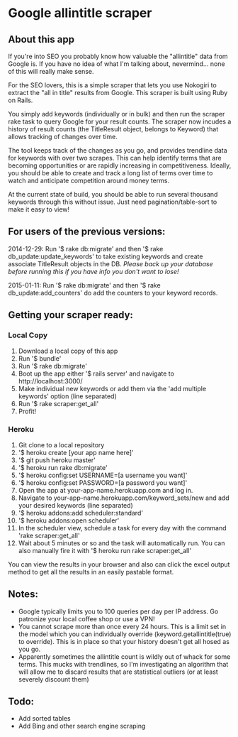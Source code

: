 # Google allintitle scraper

## About this app

If you're into SEO you probably know how valuable the "allintitle" data from Google is. If you have no idea of what I'm talking about, nevermind... none of this will really make sense.

For the SEO lovers, this is a simple scraper that lets you use Nokogiri to extract the "all in title" results from Google. This scraper is built using Ruby on Rails.

You simply add keywords (individually or in bulk) and then run the scraper rake task to query Google for your result counts. The scraper now incudes a history of result counts (the TitleResult object, belongs to Keyword) that allows tracking of changes over time.

The tool keeps track of the changes as you go, and provides trendline data for keywords with over two scrapes. This can help identify terms that are becoming opportunities or are rapidly increasing in competitiveness. Ideally, you should be able to create and track a long list of terms over time to watch and anticipate competition around money terms.

At the current state of build, you should be able to run several thousand keywords through this without issue. Just need pagination/table-sort to make it easy to view!

## For users of the previous versions:

2014-12-29: Run '$ rake db:migrate' and then '$ rake db_update:update_keywords' to take existing keywords and create associate TitleResult objects in the DB. _Please back up your database before running this if you have info you don't want to lose!_

2015-01-11: Run '$ rake db:migrate' and then '$ rake db_update:add_counters' do add the counters to your keyword records.

## Getting your scraper ready:

### Local Copy

1. Download a local copy of this app
2. Run '$ bundle'
3. Run '$ rake db:migrate'
4. Boot up the app either '$ rails server' and navigate to http://localhost:3000/
5. Make individual new keywords or add them via the 'add multiple keywords' option (line separated)
6. Run '$ rake scraper:get_all'
7. Profit!

### Heroku

1. Git clone to a local repository
2. '$ heroku create [your app name here]'
3. '$ git push heroku master'
4. '$ heroku run rake db:migrate'
5. '$ heroku config:set USERNAME=[a username you want]'
6. '$ heroku config:set PASSWORD=[a password you want]'
7. Open the app at your-app-name.herokuapp.com and log in.
8. Navigate to your-app-name.herokuapp.com/keyword_sets/new and add your desired keywords (line separated)
9. '$ heroku addons:add scheduler:standard'
10. '$ heroku addons:open scheduler'
11. In the scheduler view, schedule a task for every day with the command 'rake scraper:get_all'
12. Wait about 5 minutes or so and the task will automatically run. You can also manually fire it with '$ heroku run rake scraper:get_all'

You can view the results in your browser and also can click the excel output method to get all the results in an easily pastable format.

## Notes:

* Google typically limits you to 100 queries per day per IP address. Go patronize your local coffee shop or use a VPN!
* You cannot scrape more than once every 24 hours. This is a limit set in the model which you can individually override (keyword.getallintitle(true) to override). This is in place so that your history doesn't get all hosed as you go.
* Apparently sometimes the allintitle count is wildly out of whack for some terms. This mucks with trendlines, so I'm investigating an algorithm that will allow me to discard results that are statistical outliers (or at least severely discount them)

## Todo:

* Add sorted tables
* Add Bing and other search engine scraping
